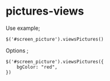 # pictures-views

Use example;
```
$('#screen_picture').viewsPictures()
```


Options ;
```
$('#screen_picture').viewsPictures({
    bgColor: "red",
})
```
